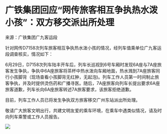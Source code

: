 

# 广铁集团回应“网传旅客相互争执热水泼小孩”：双方移交派出所处理

来源：广铁集团广九客运段

针对网传D7158次列车旅客相互争执热水泼小孩的情况，经列车值乘单位广九客运段调查核实，情况如下：

6月29日，D7158次列车陆丰开车后，列车长巡视到6号车厢时发现6A座与7A座旅客发生争执，争执中6A座旅客将茶杯中热水泼向车厢地面，热水溅到7A座旅客同行小孩脚背（现场查看小孩脚背无红肿，无起泡)。列车工作人员第一时间制止旅客争执，并及时提供烫伤药和广播寻医。随后，7A座旅客向列车长提出要求6A座旅客道歉，列车长向6A座旅客转述7A旅客要求，该旅客拒绝道歉。

目前，列车工作人员已将发生争执双方旅客移交广州东站派出所处理。

敬请广大旅客文明出行，共建文明友爱的乘车环境，在乘车中遇类似情况，请及时向列车乘警或工作人员报告。

![](https://inews.gtimg.com/om_bt/O2A4Y3AwabHl5Quo8xqEwTfTZBYiETgqLIusfVzZI6qbAAA/1000)

